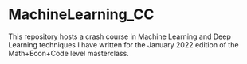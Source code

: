 # MachineLearning_CC
This repository hosts a crash course in Machine Learning and Deep Learning techniques I have written for the January 2022 edition of the Math+Econ+Code level masterclass.
